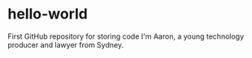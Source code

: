 # hello-world
First GitHub repository for storing code
I'm Aaron, a young technology producer and lawyer from Sydney.
